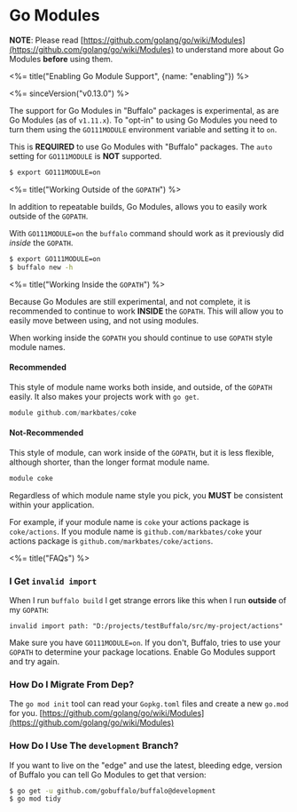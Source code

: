 # Go Modules

**NOTE**: Please read [https://github.com/golang/go/wiki/Modules](https://github.com/golang/go/wiki/Modules) to understand more about Go Modules **before** using them.

<%= title("Enabling Go Module Support", {name: "enabling"}) %>

<%= sinceVersion("v0.13.0") %>

The support for Go Modules in "Buffalo" packages is experimental, as are Go Modules (as of `v1.11.x`). To "opt-in" to using Go Modules you need to turn them using the `GO111MODULE` environment variable and setting it to `on`.

This is **REQUIRED** to use Go Modules with "Buffalo" packages. The `auto` setting for `GO111MODULE` is **NOT** supported.

```bash
$ export GO111MODULE=on
```

<%= title("Working Outside of the `GOPATH`") %>

In addition to repeatable builds, Go Modules, allows you to easily work outside of the `GOPATH`.

With `GO111MODULE=on` the `buffalo` command should work as it previously did _inside_ the `GOPATH`.

```bash
$ export GO111MODULE=on
$ buffalo new -h
```

<%= title("Working Inside the `GOPATH`") %>

Because Go Modules are still experimental, and not complete, it is recommended to continue to work **INSIDE** the `GOPATH`. This will allow you to easily move between using, and not using modules.

When working inside the `GOPATH` you should continue to use `GOPATH` style module names.

#### Recommended

This style of module name works both inside, and outside, of the `GOPATH` easily. It also makes your projects work with `go get`.

```go
module github.com/markbates/coke
```

#### Not-Recommended

This style of module, can work inside of the `GOPATH`, but it is less flexible, although shorter, than the longer format module name.

```go
module coke
```

Regardless of which module name style you pick, you **MUST** be consistent within your application.

For example, if your module name is `coke` your actions package is `coke/actions`. If you module name is `github.com/markbates/coke` your actions package is `github.com/markbates/coke/actions`.

<%= title("FAQs") %>

### I Get `invalid import`

When I run `buffalo build` I get strange errors like this when I run **outside** of my `GOPATH`:

```text
invalid import path: "D:/projects/testBuffalo/src/my-project/actions"
```

Make sure you have `GO111MODULE=on`. If you don't, Buffalo, tries to use your `GOPATH` to determine your package locations. Enable Go Modules support and try again.

### How Do I Migrate From Dep?

The `go mod init` tool can read your `Gopkg.toml` files and create a new `go.mod` for you. [https://github.com/golang/go/wiki/Modules](https://github.com/golang/go/wiki/Modules)

### How Do I Use The `development` Branch?

If you want to live on the "edge" and use the latest, bleeding edge, version of Buffalo you can tell Go Modules to get that version:

```bash
$ go get -u github.com/gobuffalo/buffalo@development
$ go mod tidy
```
